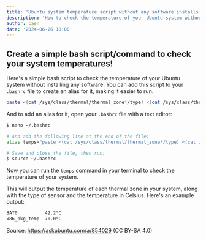 ```yaml
---
title: 'Ubuntu system temperature script without any software installs'
description: 'How to check the temperature of your Ubuntu system without installing any software, with a Bash alias to make it easier.'
author: caen
date: '2024-06-26 10:00'
---
```


## Create a simple bash script/command to check your system temperatures!

Here's a simple bash script to check the temperature of your Ubuntu system without installing any software. You can add this script to your `.bashrc` file to create an alias for it, making it easier to run.

```bash
paste <(cat /sys/class/thermal/thermal_zone*/type) <(cat /sys/class/thermal/thermal_zone*/temp) | column -s $'\t' -t | sed 's/\(.\)..$/.\1°C/'
```

And to add an alias for it, open your `.bashrc` file with a text editor:

```bash
$ nano ~/.bashrc

# And add the following line at the end of the file:
alias temps="paste <(cat /sys/class/thermal/thermal_zone*/type) <(cat /sys/class/thermal/thermal_zone*/temp) | column -s $'\t' -t | sed 's/\(.\)..$/.\1°C/'"

# Save and close the file, then run:
$ source ~/.bashrc
```

Now you can run the `temps` command in your terminal to check the temperature of your system.

This will output the temperature of each thermal zone in your system, along with the type of sensor and the temperature in Celsius. Here's an example output:

```bash
BAT0          42.2°C
x86_pkg_temp  70.0°C
```


Source: https://askubuntu.com/a/854029 (CC BY-SA 4.0)
